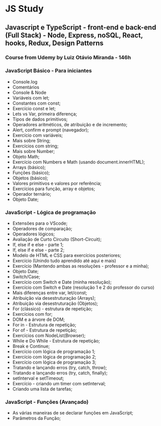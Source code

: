 # JS Study

## Javascript e TypeScript - front-end e back-end (Full Stack) - Node, Express, noSQL, React, hooks, Redux, Design Patterns

### Course from Udemy by Luiz Otávio Miranda - 146h

### JavaScript Básico - Para iniciantes

- Console.log
- Comentários
- Console & Node
- Variáveis com let;
- Constantes com const;
- Exercício const e let;
- Lets vs Var, primeira diferença;
- Tipos de dados primitivos;
- Operadores aritméticos, de atribuição e de incremento;
- Alert, confirm e prompt (navegador);
- Exercício com variáveis;
- Mais sobre String;
- Exercícios com string;
- Mais sobre Number;
- Objeto Math;
- Exercício com Numbers e Math (usando document.innerHTML);
- Arrays (básico);
- Funções (básico);
- Objetos (básico);
- Valores primitivos e valores por referência;
- Exercícios para função, array e objetos;
- Operador ternário;
- Objeto Date;

### JavaScript - Lógica de programação

- Extensões para o VScode;
- Operadores de comparação;
- Operadores lógicos;
- Avaliação de Curto Circuito (Short-Circuit);
- If, else if e else - parte 1;
- If, else if e else - parte 2;
- Modelo de HTML e CSS para exercícios posteriores;
- Exercício (Unindo tudo aprendido até aqui e mais)
- Exercício (Mantendo ambas as resoluções - professor e a minha);
- Objeto Date;
- Switch/Case;
- Exercício com Switch e Date (minha resolução);
- Exercício com Switch e Date (resolução 1 e 2 do professor do curso)
- Mais diferenças entre var, let/const;
- Atribuição via desestruturação (Arrays);
- Atribuição via desestruturação (Objetos);
- For (clássico) - estrutura de repetição;
- Exercícios com for;
- DOM e a árvore de DOM;
- For in - Estrutura de repetição;
- For of - Estrutura de repetição;
- Exercícios com NodeList(Browser);
- While e Do While - Estrutura de repetição;
- Break e Continue;
- Exercício com lógica de programação 1;
- Exercício com lógica de programação 2;
- Exercício com lógica de programação 3;
- Tratando e lançando erros (try, catch, throw);
- Tratando e lançando erros (try, catch, finally);
- setInterval e setTimeout;
- Exercício - criando um timer com setInterval;
- Criando uma lista de tarefas;

### JavaScript - Funções (Avançado)

- As várias maneiras de se declarar funções em JavaScript;
- Parâmetros da Função;
